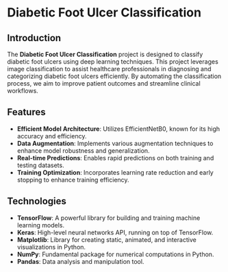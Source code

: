 # Diabetic Foot Ulcer Classification

## Introduction

The **Diabetic Foot Ulcer Classification** project is designed to classify diabetic foot ulcers using deep learning techniques. This project leverages image classification to assist healthcare professionals in diagnosing and categorizing diabetic foot ulcers efficiently. By automating the classification process, we aim to improve patient outcomes and streamline clinical workflows.

## Features

- **Efficient Model Architecture**: Utilizes EfficientNetB0, known for its high accuracy and efficiency.
- **Data Augmentation**: Implements various augmentation techniques to enhance model robustness and generalization.
- **Real-time Predictions**: Enables rapid predictions on both training and testing datasets.
- **Training Optimization**: Incorporates learning rate reduction and early stopping to enhance training efficiency.

## Technologies
- **TensorFlow**: A powerful library for building and training machine learning models.
- **Keras**: High-level neural networks API, running on top of TensorFlow.
- **Matplotlib**: Library for creating static, animated, and interactive visualizations in Python.
- **NumPy**: Fundamental package for numerical computations in Python.
- **Pandas**: Data analysis and manipulation tool.
